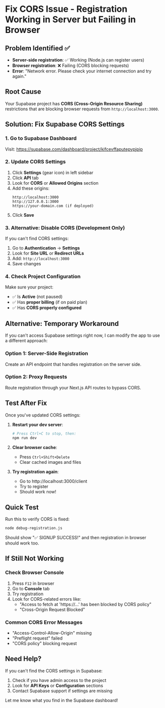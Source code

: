 # Fix CORS Issue - Registration Working in Server but Failing in Browser

## Problem Identified ✅
- **Server-side registration**: ✅ Working (Node.js can register users)
- **Browser registration**: ❌ Failing (CORS blocking requests)
- **Error**: "Network error. Please check your internet connection and try again."

## Root Cause
Your Supabase project has **CORS (Cross-Origin Resource Sharing)** restrictions that are blocking browser requests from `http://localhost:3000`.

## Solution: Fix Supabase CORS Settings

### 1. Go to Supabase Dashboard
Visit: https://supabase.com/dashboard/project/kifcevffaputepvpjpip

### 2. Update CORS Settings
1. Click **Settings** (gear icon) in left sidebar
2. Click **API** tab
3. Look for **CORS** or **Allowed Origins** section
4. Add these origins:
   ```
   http://localhost:3000
   http://127.0.0.1:3000
   https://your-domain.com (if deployed)
   ```
5. Click **Save**

### 3. Alternative: Disable CORS (Development Only)
If you can't find CORS settings:
1. Go to **Authentication** → **Settings**
2. Look for **Site URL** or **Redirect URLs**
3. Add: `http://localhost:3000`
4. Save changes

### 4. Check Project Configuration
Make sure your project:
- ✅ Is **Active** (not paused)
- ✅ Has **proper billing** (if on paid plan)
- ✅ Has **CORS properly configured**

## Alternative: Temporary Workaround

If you can't access Supabase settings right now, I can modify the app to use a different approach:

### Option 1: Server-Side Registration
Create an API endpoint that handles registration on the server side.

### Option 2: Proxy Requests
Route registration through your Next.js API routes to bypass CORS.

## Test After Fix

Once you've updated CORS settings:

1. **Restart your dev server**:
   ```bash
   # Press Ctrl+C to stop, then:
   npm run dev
   ```

2. **Clear browser cache**:
   - Press `Ctrl+Shift+Delete`
   - Clear cached images and files

3. **Try registration again**:
   - Go to http://localhost:3000/client
   - Try to register
   - Should work now!

## Quick Test

Run this to verify CORS is fixed:
```bash
node debug-registration.js
```

Should show "✅ SIGNUP SUCCESS!" and then registration in browser should work too.

## If Still Not Working

### Check Browser Console
1. Press `F12` in browser
2. Go to **Console** tab
3. Try registration
4. Look for CORS-related errors like:
   - "Access to fetch at 'https://...' has been blocked by CORS policy"
   - "Cross-Origin Request Blocked"

### Common CORS Error Messages
- "Access-Control-Allow-Origin" missing
- "Preflight request" failed
- "CORS policy" blocking request

## Need Help?

If you can't find the CORS settings in Supabase:
1. Check if you have admin access to the project
2. Look for **API Keys** or **Configuration** sections
3. Contact Supabase support if settings are missing

Let me know what you find in the Supabase dashboard!



















